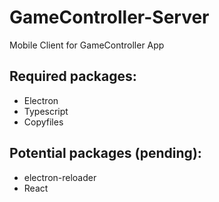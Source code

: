 # GameController-Server
Mobile Client for GameController App

## Required packages:

- Electron
- Typescript
- Copyfiles

## Potential packages (pending):

- electron-reloader
- React
